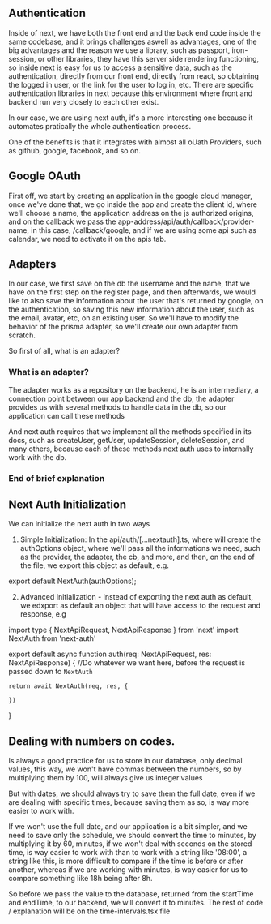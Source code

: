 ## Authentication

Inside of next, we have both the front end and the back end code inside the same codebase, and it brings challenges aswell
as advantages, one of the big advantages and the reason we use a library, such as passport, iron-session, or other libraries,
they have this server side rendering functioning, so inside next is easy for us to access a sensitive data, such as the
authentication, directly from our front end, directly from react, so obtaining the logged in user, or the link for the user
to log in, etc. There are specific authentication libraries in next because this environment where front and backend run
very closely to each other exist. 

In our case, we are using next auth, it's a more interesting one because it automates pratically the whole authentication
process.

One of the benefits is that it integrates with almost all oUath Providers, such as github, google, facebook, and so on.

## Google OAuth

First off, we start by creating an application in the google cloud manager, once we've done that, we go inside the app
and create the client id, where we'll choose a name, the application address on the js authorized origins, and on the
callback we pass the app-address/api/auth/callback/provider-name, in this case, /callback/google, and if we are using some
api such as calendar, we need to activate it on the apis tab.

## Adapters

In our case, we first save on the db the username and the name, that we have on the first step on the register page, and
then afterwards, we would like to also save the information about the user that's returned by google, on the authentication,
so saving this new information about the user, such as the email, avatar, etc, on an existing user.
So we'll have to modify the behavior of the prisma adapter, so we'll create our own adapter from scratch.

So first of all, what is an adapter?

### What is an adapter?

The adapter works as a repository on the backend, he is an intermediary, a connection point between our app backend and
the db, the adapter provides us with several methods to handle data in the db, so our application can call these methods

And next auth requires that we implement all the methods specified in its docs, such as createUser, getUser, updateSession,
deleteSession, and many others, because each of these methods next auth uses to internally work with the db.

### End of brief explanation

 
 ## Next Auth Initialization

 We can initialize the next auth in two ways

 1. Simple Initialization: In the api/auth/[...nextauth].ts, where will create the authOptions object, where we'll pass
  all the informations we need, such as the provider, the adapter, the cb, and more, and then, on the end of the file, we
  export this object as default, e.g.

  export default NextAuth(authOptions);

2. Advanced Initialization -  Instead of exporting the next auth as default, we edxport as default an object that will
  have access to the request and response, e.g

  import type { NextApiRequest, NextApiResponse } from 'next'
  import NextAuth from 'next-auth'

  export default async function auth(req: NextApiRequest, res: NextApiResponse) {
    //Do whatever we want here, before the request is passed down to `NextAuth`

    return await NextAuth(req, res, {

    })
  }

  ## Dealing with numbers on codes.

  Is always a good practice for us to store in our database, only decimal values, this way, we won't have commas between
  the numbers, so by multiplying them by 100, will always give us integer values

  But with dates, we should always try to save them the full date, even if we are dealing with specific times, because
  saving them as so, is way more easier to work with.

  If we won't use the full date, and our application is a bit simpler, and we need to save only the schedule, we should
  convert the time to minutes, by multiplying it by 60, minutes, if we won't deal with seconds on the stored time, is way
  easier to work with than to work with a string like '08:00', a string like this, is more difficult to compare if the
  time is before or after another, whereas if we are working with minutes, is way easier for us to compare something like
  18h being after 8h.

  So before we pass the value to the database, returned from the startTime and endTime, to our backend, we will convert
  it to minutes. The rest of code / explanation will be on the time-intervals.tsx file